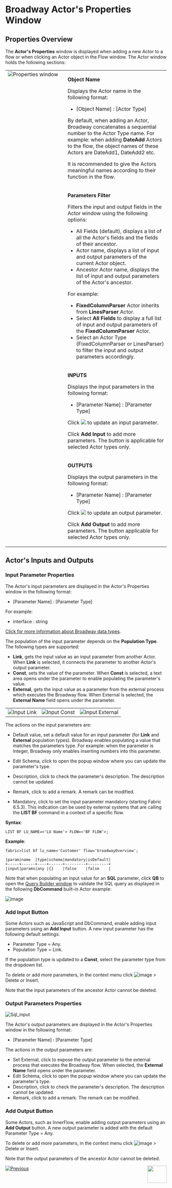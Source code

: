 # Broadway Actor's Properties Window

## Properties Overview

The **Actor's Properties** window is displayed when adding a new Actor to a flow or when clicking an Actor object in the Flow window. The Actor window holds the following sections:

<table>
<tbody>
<tr>
<td rowspan="4" valign="top" width="400pxl"><img src="images/99_03_actor_properties.PNG" alt="Properties window" /></td>
<td valign="top" width="600pxl">
<p><strong>Object Name</strong></p>
<p>Displays the Actor name in the following format:</p>
<ul>
<li>[Object Name] : [Actor Type]</li>
</ul>
<p>By default, when adding an Actor, Broadway concatenates a sequential number to the Actor Type name. For example: when adding <strong>DateAdd</strong> Actors to the flow, the object names of these Actors are DateAdd1, DateAdd2 etc.</p>
<p>It is recommended to give the Actors meaningful names according to their function in the flow.</p>
</td>
</tr>
<tr>
<td valign="top" width="300pxl">
<p><strong>Parameters Filter</strong></p>
<p>Filters the input and output fields in the Actor window using the following options:</p>
<ul>
<li>All Fields (default), displays a list of all the Actor's fields and the fields of their ancestor.</li>
<li>Actor name, displays a list of input and output parameters of the current Actor object.</li>
<li>Ancestor Actor name, displays the list of input and output parameters of the Actor's ancestor.</li>
</ul>
<p>For example:</p>
<ul>
<li><strong>FixedColumnParser</strong> Actor inherits from <strong>LinesParser</strong> Actor.</li>
<li>Select <strong>All Fields</strong> to display a full list of input and output parameters of the <strong>FixedColumnParser</strong> Actor.</li>
<li>Select an Actor Type (FixedColumnParser or LinesParser) to filter the input and output parameters accordingly.</li>
</ul>
</td>
</tr>
<tr>
<td width="300pxl">
<p><strong>INPUTS</strong></p>
<p>Displays the input parameters in the following format:</p>
<ul>
<li>[Parameter Name] : [Parameter Type]</li>
</ul>
  <p>Click <img src="images/99_19_dots.PNG" alt=" " /> to update an input parameter. </p>
  <p>Click <strong>Add Input</strong> to add more parameters. The button is applicable for selected Actor types only.</p>
</td>
</tr>
<tr>
<td width="300pxl">
<p><strong>OUTPUTS</strong></p>
<p>Displays the output parameters in the following format:</p>
<ul>
<li>[Parameter Name] : [Parameter Type]</li>
</ul>
  <p>Click <img src="images/99_19_dots.PNG" alt=" " /> to update an output parameter. </p>
  <p> Click <strong>Add Output</strong> to add more parameters. The button applicable for selected Actor types only.</p>
</td>
</tr>
</tbody>
</table>




## Actor's Inputs and Outputs

### Input Parameter Properties

The Actor's input parameters are displayed in the Actor's Properties window in the following format:
- [Parameter Name] : [Parameter Type]

For example:
- interface : string

[Click for more information about Broadway data types](05_data_types.md#data-types-in-broadway).

The population of the input parameter depends on the **Population Type**. The following types are supported:
- **Link**, gets the input value as an input parameter from another Actor. When **Link** is selected, it connects the parameter to another Actor's output parameter.
- **Const**, sets the value of the parameter. When **Const** is selected, a text area opens under the parameter to enable populating the parameter's value.
- **External**, gets the input value as a parameter from the external process which executes the Broadway flow. When External is selected, the **External Name** field opens under the parameter.

<table>
<tbody>
<tr>
<td valign="top" ><img src="images/99_03_inputs_link.PNG" alt="Input Link" /></td>
<td valign="top" ><img src="images/99_03_inputs_const.PNG" alt="Input Const" /></td>
<td valign="top" ><img src="images/99_03_inputs_external.PNG" alt="Input External" /></td>
</tr>
</tbody>
</table>

The actions on the input parameters are:
- Default value, set a default value for an input parameter (for **Link** and **External** population types). Broadway enables populating a value that matches the parameters type. For example: when the parameter is Integer, Broadway only enables inserting numbers into this parameter.

- Edit Schema, click to open the popup window where you can update the parameter's type.

- Description, click to check the parameter's description. The description cannot be updated.

- Remark,  click to add a remark. A remark can be modified.

- Mandatory, click to set the input parameter mandatory (starting Fabric 6.5.3). This indication can be  used by external systems that are calling the **LIST BF** command in a context of a specific flow.

**Syntax**:

```
LIST BF LU_NAME=<'LU Name'> FLOW=<'BF FLOW'>;
```

**Example**:

~~~
fabric>list bf lu_name='Customer' flow='broadwayOverview';
~~~

```
|param|name  |type|schema|mandatory|isDefault|
+-----+------+----+------+---------+---------+
|input|params|any |{}    |false    |false    |
```


Note that when populating an input value for an **SQL** parameter, click **QB** to open the [Query Builder window](/articles/11_query_builder/02_query_builder_window.md) to validate the SQL query as displayed in the following **DbCommand** built-in Actor example:

![image](images/99_03_sql.PNG)

### Add Input Button

Some Actors such as JavaScript and DbCommand, enable adding input parameters using an **Add Input** button. A new input parameter has the following default settings:

- Parameter Type = Any.
- Population Type = Link.

If the population type is updated to a **Const**, select the parameter type from the dropdown list.

To delete or add more parameters, in the context menu click ![image](images/99_19_dots.PNG) > Delete or Insert.

Note that the input parameters of the ancestor Actor cannot be deleted.

### Output Parameters Properties

![Sql_input](images/99_03_outputs.PNG)

The Actor's output parameters are displayed in the Actor's Properties window in the following format:

- [Parameter Name] : [Parameter Type]

The actions in the output parameters are:
- Set External, click to expose the output parameter to the external process that executes the Broadway flow. When selected, the **External Name** field opens under the parameter.
- Edit Schema, click to open the popup window where you can update the parameter's type.
- Description, click to check the parameter's description. The description cannot be updated.
- Remark, click to add a remark. The remark can be modified.

### Add Output Button

Some Actors, such as InnerFlow, enable adding output parameters using an **Add Output** button. A new output parameter is added with the default Parameter Type = Any.

To delete or add more parameters, in the context menu click ![image](images/99_19_dots.PNG) > Delete or Insert.

Note that the output parameters of the ancestor Actor cannot be deleted.

[![Previous](/articles/images/Previous.png)](03_broadway_actor.md)[<img align="right" width="60" height="54" src="/articles/images/Next.png">](04_built_in_actor_types.md)
